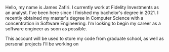 Hello, my name is James Zafiri.
I currently work at Fidelity Investments as an analyst. I've been here since I finished my bachelor's degree in 2021.
I recently obtained my master's degree in Computer Science with a concentration in Software Engineering.
I’m looking to begin my career as a software engineer as soon as possible.

This account will be used to store my code from graduate school, as well as personal projects I'll be working on

<!---
jameszafiri4/jameszafiri4 is a ✨ special ✨ repository because its `README.md` (this file) appears on your GitHub profile.
You can click the Preview link to take a look at your changes.
--->
